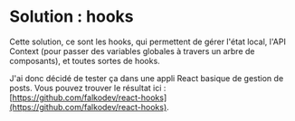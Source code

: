 # Solution : hooks

Cette solution, ce sont les hooks, qui permettent de gérer l'état local, l'API Context \(pour passer des variables globales à travers un arbre de composants\), et toutes sortes de hooks.

J'ai donc décidé de tester ça dans une appli React basique de gestion de posts. Vous pouvez trouver le résultat ici : [https://github.com/falkodev/react-hooks](https://github.com/falkodev/react-hooks).

